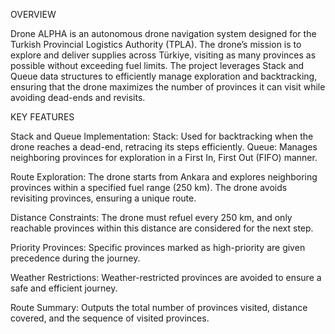 OVERVIEW

Drone ALPHA is an autonomous drone navigation system designed for the Turkish Provincial Logistics Authority (TPLA).
The drone’s mission is to explore and deliver supplies across Türkiye, visiting as many provinces as possible without exceeding fuel limits.
The project leverages Stack and Queue data structures to efficiently manage exploration and backtracking,
ensuring that the drone maximizes the number of provinces it can visit while avoiding dead-ends and revisits.


KEY FEATURES

Stack and Queue Implementation:
  Stack: Used for backtracking when the drone reaches a dead-end, retracing its steps efficiently.
  Queue: Manages neighboring provinces for exploration in a First In, First Out (FIFO) manner.
  
Route Exploration:
  The drone starts from Ankara and explores neighboring provinces within a specified fuel range (250 km).
  The drone avoids revisiting provinces, ensuring a unique route.
  
Distance Constraints:
  The drone must refuel every 250 km, and only reachable provinces within this distance are considered for the next step.
  
Priority Provinces:
  Specific provinces marked as high-priority are given precedence during the journey.

Weather Restrictions:
  Weather-restricted provinces are avoided to ensure a safe and efficient journey.

Route Summary:
  Outputs the total number of provinces visited, distance covered, and the sequence of visited provinces.
